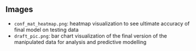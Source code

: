 ## Images

- `conf_mat_heatmap.png`: heatmap visualization to see ultimate accuracy of final model on testing data
- `draft_pic.png`: bar chart visualization of the final version of the manipulated data for analysis and predictive modelling